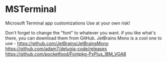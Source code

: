 # MSTerminal
 Microsoft Terminal app customizations
 Use at your own risk!

Don't forget to change the "font" to whatever you want. if you like what's there, you can download them from GitHub.
JetBrains Mono is a cool one to use - https://github.com/JetBrains/JetBrainsMono
https://github.com/adam7/delugia-code/releases
https://github.com/pocketfood/Fontpkg-PxPlus_IBM_VGA8


